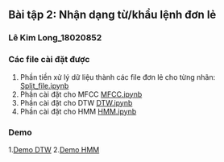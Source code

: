 ## Bài tập 2: Nhận dạng từ/khẩu lệnh đơn lẻ
### Lê Kim Long_18020852 
### Các file cài đặt được
1. Phần tiền xử lý dữ liệu thành các file đơn lẻ cho từng nhãn: [Split_file.ipynb](./Split_file.ipynb)
2. Phần cài đặt cho MFCC [MFCC.ipynb](./MFCC.ipynb)
3. Phần cài đặt cho DTW [DTW.ipynb](./DTW.ipynb) 
4. Phần cài đặt cho HMM [HMM.ipynb](./HMM.ipynb) 
### Demo
1.[Demo DTW](https://youtu.be/lo8Pc4K7VQ8)
2.[Demo HMM](https://youtu.be/wHNCPmlADlU)
